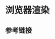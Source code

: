 <!--
 * @Author: SilvesterChiao
 * @Date: 2020-07-03 11:14:27
 * @LastEditors: SilvesterChiao
 * @LastEditTime: 2020-07-20 17:05:44
--> 

# 浏览器渲染

## 参考链接
